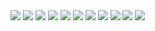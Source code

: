 <img src="09-registry-00.png"/>
<img src="09-registry-01.png"/>
<img src="09-registry-02.png"/>
<img src="09-registry-03.png"/>
<img src="09-registry-04.png"/>
<img src="09-registry-05.png"/>
<img src="09-registry-06.png"/>
<img src="09-registry-07.png"/>
<img src="09-registry-08.png"/>
<img src="09-registry-09.png"/>
<img src="09-registry-10.png"/>
